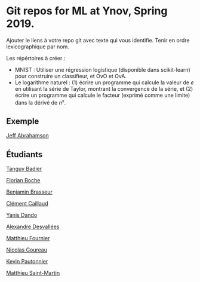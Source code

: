 ﻿# Git repos for ML at Ynov, Spring 2019.

Ajouter le liens à votre repo git avec texte qui vous identifie.
Tenir en ordre lexicographique par nom.

Les répértoires à créer :

- MNIST : Utiliser une régression logistique (disponible dans scikit-learn) pour construire un classifieur, et OvO et OvA.
- Le logarithme naturel : (1) écrire un programme qui calcule la valeur de $e$ en utilisant la série de Taylor, montrant la convergence de la série, et (2) écrire un programme qui calcule le facteur (exprimé comme une limite) dans la dérivé de $n^x$.

## Exemple

[Jeff Abrahamson](https://github.com/JeffAbrahamson/dotfiles)

## Étudiants

[Tanguy Badier](https://github.com/Rock3f/Exercice-Machine-Learning)

[Florian Boche](https://github.com/Nair0fl/CoursMachineLearning)

[Benjamin Brasseur](https://github.com/benjaminbra/ML-BBR)

[Clément Caillaud](https://github.com/ClementCaillaud/MachineLearning_ynov)

[Yanis Dando](https://github.com/Mokui/code_ML)

[Alexandre Desvallées](https://github.com/AlexDesvallees/Alex-ML)

[Matthieu Fournier](https://github.com/LordInateur/ML_2019_matthieuf_exo)

[Nicolas Goureau](https://github.com/Killy85/MachineLearningExercises)

[Kevin Pautonnier](https://github.com/KevinPautonnier/MachineLearning.git)

[Matthieu Saint-Martin](https://github.com/msaintmartin/ml-exercises)
